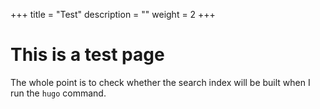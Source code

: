 +++
title = "Test"
description = ""
weight = 2
+++

# This is a test page

The whole point is to check whether the search index will be built when I run the `hugo` command.
